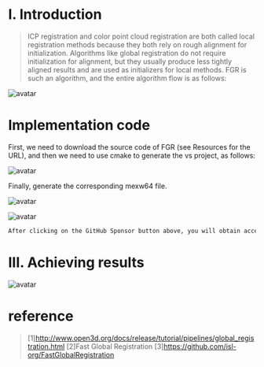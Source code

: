 #  I. Introduction 

>  ICP registration and color point cloud registration are both called local registration methods because they both rely on rough alignment for initialization. Algorithms like global registration do not require initialization for alignment, but they usually produce less tightly aligned results and are used as initializers for local methods. FGR is such an algorithm, and the entire algorithm flow is as follows: 

![avatar]( 3cf2b61562144c8393da832f7909fd7b.png) 

#  Implementation code 

First, we need to download the source code of FGR (see Resources for the URL), and then we need to use cmake to generate the vs project, as follows: 

![avatar]( da7e7d5f952a47ddba49bf74c2400792.png) 

 Finally, generate the corresponding mexw64 file. 

![avatar]( 15e6da8e177c48fcb46fba0922f3e189.png) 

 ![avatar]( 64c3727cdf6a44d2bfc93fc4c453779b.png) 

  ```python  
After clicking on the GitHub Sponsor button above, you will obtain access permissions to my private code repository ( https://github.com/slowlon/my_code_bar ) to view this blog code. By searching the code number of this blog, you can find the code you need, code number is: 2024020309574099295
 ```  
#  III. Achieving results 

![avatar]( a0c8b0b8af264c8c8919ba0d8e664845.png) 

#  reference 

>  [1]http://www.open3d.org/docs/release/tutorial/pipelines/global_registration.html [2]Fast Global Registration [3]https://github.com/isl-org/FastGlobalRegistration 

